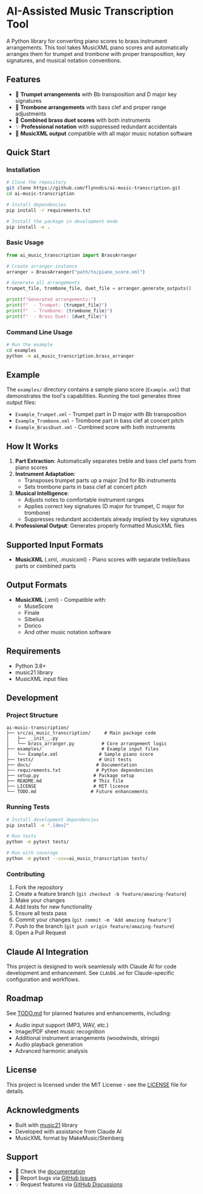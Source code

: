# AI-Assisted Music Transcription Tool

A Python library for converting piano scores to brass instrument arrangements. This tool takes MusicXML piano scores and automatically arranges them for trumpet and trombone with proper transposition, key signatures, and musical notation conventions.

## Features

- 🎺 **Trumpet arrangements** with Bb transposition and D major key signatures
- 🎵 **Trombone arrangements** with bass clef and proper range adjustments  
- 🎼 **Combined brass duet scores** with both instruments
- ✨ **Professional notation** with suppressed redundant accidentals
- 📄 **MusicXML output** compatible with all major music notation software

## Quick Start

### Installation

```bash
# Clone the repository
git clone https://github.com/flynndcs/ai-music-transcription.git
cd ai-music-transcription

# Install dependencies
pip install -r requirements.txt

# Install the package in development mode
pip install -e .
```

### Basic Usage

```python
from ai_music_transcription import BrassArranger

# Create arranger instance
arranger = BrassArranger("path/to/piano_score.xml")

# Generate all arrangements
trumpet_file, trombone_file, duet_file = arranger.generate_outputs()

print(f"Generated arrangements:")
print(f"  - Trumpet: {trumpet_file}")
print(f"  - Trombone: {trombone_file}")
print(f"  - Brass Duet: {duet_file}")
```

### Command Line Usage

```bash
# Run the example
cd examples
python -m ai_music_transcription.brass_arranger
```

## Example

The `examples/` directory contains a sample piano score (`Example.xml`) that demonstrates the tool's capabilities. Running the tool generates three output files:

- `Example_Trumpet.xml` - Trumpet part in D major with Bb transposition
- `Example_Trombone.xml` - Trombone part in bass clef at concert pitch
- `Example_BrassDuet.xml` - Combined score with both instruments

## How It Works

1. **Part Extraction**: Automatically separates treble and bass clef parts from piano scores
2. **Instrument Adaptation**: 
   - Transposes trumpet parts up a major 2nd for Bb instruments
   - Sets trombone parts in bass clef at concert pitch
3. **Musical Intelligence**:
   - Adjusts notes to comfortable instrument ranges
   - Applies correct key signatures (D major for trumpet, C major for trombone)
   - Suppresses redundant accidentals already implied by key signatures
4. **Professional Output**: Generates properly formatted MusicXML files

## Supported Input Formats

- **MusicXML** (.xml, .musicxml) - Piano scores with separate treble/bass parts or combined parts

## Output Formats

- **MusicXML** (.xml) - Compatible with:
  - MuseScore
  - Finale
  - Sibelius
  - Dorico
  - And other music notation software

## Requirements

- Python 3.8+
- music21 library
- MusicXML input files

## Development

### Project Structure

```
ai-music-transcription/
├── src/ai_music_transcription/     # Main package code
│   ├── __init__.py
│   └── brass_arranger.py          # Core arrangement logic
├── examples/                      # Example input files
│   └── Example.xml               # Sample piano score
├── tests/                        # Unit tests
├── docs/                        # Documentation
├── requirements.txt             # Python dependencies
├── setup.py                    # Package setup
├── README.md                   # This file
├── LICENSE                     # MIT license
└── TODO.md                    # Future enhancements
```

### Running Tests

```bash
# Install development dependencies
pip install -e ".[dev]"

# Run tests
python -m pytest tests/

# Run with coverage
python -m pytest --cov=ai_music_transcription tests/
```

### Contributing

1. Fork the repository
2. Create a feature branch (`git checkout -b feature/amazing-feature`)
3. Make your changes
4. Add tests for new functionality
5. Ensure all tests pass
6. Commit your changes (`git commit -m 'Add amazing feature'`)
7. Push to the branch (`git push origin feature/amazing-feature`)
8. Open a Pull Request

## Claude AI Integration

This project is designed to work seamlessly with Claude AI for code development and enhancement. See `CLAUDE.md` for Claude-specific configuration and workflows.

## Roadmap

See [TODO.md](TODO.md) for planned features and enhancements, including:

- Audio input support (MP3, WAV, etc.)
- Image/PDF sheet music recognition
- Additional instrument arrangements (woodwinds, strings)
- Audio playback generation
- Advanced harmonic analysis

## License

This project is licensed under the MIT License - see the [LICENSE](LICENSE) file for details.

## Acknowledgments

- Built with [music21](https://web.mit.edu/music21/) library
- Developed with assistance from Claude AI
- MusicXML format by MakeMusic/Steinberg

## Support

- 📖 Check the [documentation](docs/)
- 🐛 Report bugs via [GitHub Issues](https://github.com/flynndcs/ai-music-transcription/issues)
- 💡 Request features via [GitHub Discussions](https://github.com/flynndcs/ai-music-transcription/discussions)